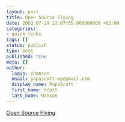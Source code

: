 ```yaml
---
layout: post
title: Open Source Flying
date: 2003-07-29 22:07:55.000000000 +02:00
categories:
- quick links
tags: []
status: publish
type: post
published: true
meta: {}
author:
  login: shanson
  email: papascott-wp@gmail.com
  display_name: PapaScott
  first_name: Scott
  last_name: Hanson
---
```

<p><a title="Are we about to see Ryan Soft?" href="http://www.oreillynet.com/pub/wlg/3579">Open Source Flying</a></p>
